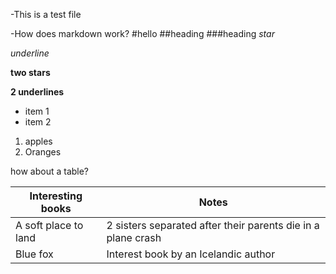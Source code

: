 -This is a test file

-How does markdown work?
#hello
##heading
###heading
*star*

_underline_

**two stars**

__2 underlines__

* item 1
* item 2

1. apples
2. Oranges

how about a table?

Interesting books | Notes
-------- | -----
A soft place to land | 2 sisters separated after their parents die in a plane crash
Blue fox | Interest book by an Icelandic author




